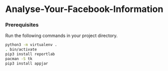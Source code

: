 # Analyse-Your-Facebook-Information

### Prerequisites

Run the following commands in your project directory.

```bash
python3 -m virtualenv .
. bin/activate
pip3 install reportlab
pacman -S tk
pip3 install appjar
```
